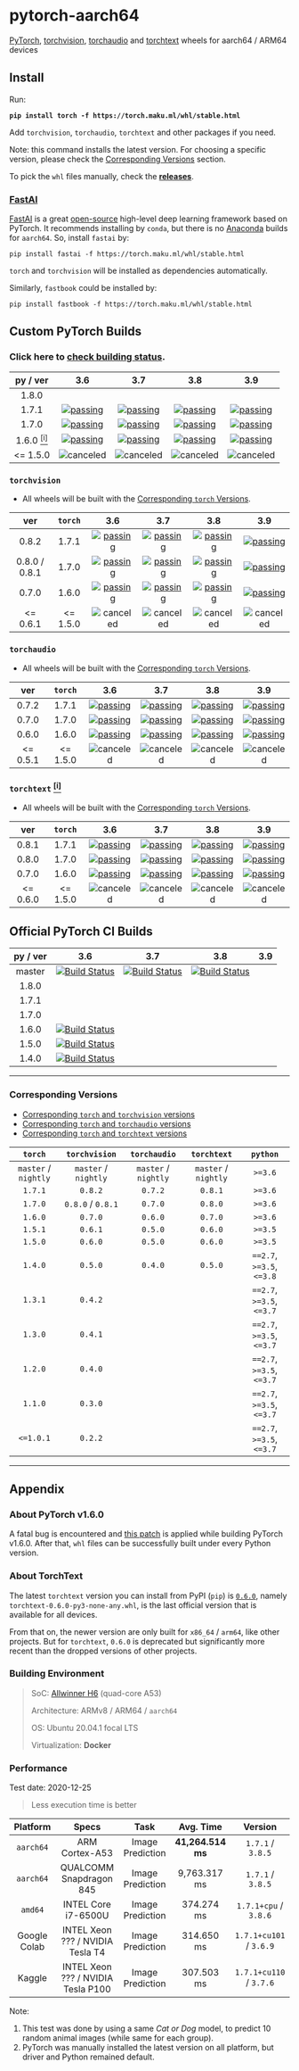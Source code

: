 # pytorch-aarch64
[PyTorch][20], [torchvision][21], [torchaudio][22] and [torchtext][28] wheels for aarch64 / ARM64 devices

## Install

Run:

**`pip install torch -f https://torch.maku.ml/whl/stable.html`**

Add `torchvision`, `torchaudio`, `torchtext` and other packages if you need.

Note: this command installs the latest version.
For choosing a specific version, please check the [Corresponding Versions](#corresponding-versions) section.

To pick the `whl` files manually, check the **[releases][16]**.

### [FastAI][27]

[FastAI][27] is a great [open-source][25] high-level deep learning framework based on PyTorch.
It recommends installing by `conda`, but there is no [Anaconda][26] builds for `aarch64`.
So, install `fastai` by:

`pip install fastai -f https://torch.maku.ml/whl/stable.html`

`torch` and `torchvision` will be installed as dependencies automatically.

Similarly, `fastbook` could be installed by:

`pip install fastbook -f https://torch.maku.ml/whl/stable.html`

## Custom PyTorch Builds

### Click here to [check building status][17].

| py / ver | 3.6 | 3.7 | 3.8 | 3.9 |
| :---: | :---: | :---: | :---: | :---: |
| 1.8.0 | | | | |
| 1.7.1 | [![passing][2]][18] | [![passing][2]][18] | [![passing][2]][18] | [![passing][2]][18] |
| 1.7.0 | [![passing][2]][12] | [![passing][2]][12] | [![passing][2]][12] | [![passing][2]][12] |
| 1.6.0 <a href="#about-pytorch-v160"><sup>[i]</sup></a> | [![passing][2]][10] | [![passing][2]][10] | [![passing][2]][10] | [![passing][2]][10] |
| <= 1.5.0 | ![canceled][15] | ![canceled][15] | ![canceled][15] | ![canceled][15] |

### `torchvision`
* All wheels will be built with the [Corresponding `torch` Versions](#corresponding-versions).

| ver | `torch` | 3.6 | 3.7 | 3.8 | 3.9 |
| :---: | :---: | :---: | :---: | :---: | :---: |
| 0.8.2 | 1.7.1 | [![passing][2]][18] | [![passing][2]][18] | [![passing][2]][18] | [![passing][2]][18] |
| 0.8.0 / 0.8.1 | 1.7.0 | [![passing][2]][12] | [![passing][2]][12] | [![passing][2]][12] | [![passing][2]][12] |
| 0.7.0 | 1.6.0 | [![passing][2]][10] | [![passing][2]][10] | [![passing][2]][10] | [![passing][2]][10] |
| <= 0.6.1 | <= 1.5.0 | ![canceled][15] | ![canceled][15] | ![canceled][15] | ![canceled][15] |

### `torchaudio`
* All wheels will be built with the [Corresponding `torch` Versions](#corresponding-versions).

| ver | `torch` | 3.6 | 3.7 | 3.8 | 3.9 |
| :---: | :---: | :---: | :---: | :---: | :---: |
| 0.7.2 | 1.7.1 | [![passing][2]][18] | [![passing][2]][18] | [![passing][2]][18] | [![passing][2]][18] |
| 0.7.0 | 1.7.0 | [![passing][2]][12] | [![passing][2]][12] | [![passing][2]][12] | [![passing][2]][12] |
| 0.6.0 | 1.6.0 | [![passing][2]][10] | [![passing][2]][10] | [![passing][2]][10] | [![passing][2]][10] |
| <= 0.5.1 | <= 1.5.0 | ![canceled][15] | ![canceled][15] | ![canceled][15] | ![canceled][15] |

### `torchtext` <a href="#about-pytorch-v160"><sup>[i]</sup></a>
* All wheels will be built with the [Corresponding `torch` Versions](#corresponding-versions).

| ver | `torch` | 3.6 | 3.7 | 3.8 | 3.9 |
| :---: | :---: | :---: | :---: | :---: | :---: |
| 0.8.1 | 1.7.1 | [![passing][2]][18] | [![passing][2]][18] | [![passing][2]][18] | [![passing][2]][18] |
| 0.8.0 | 1.7.0 | [![passing][2]][12] | [![passing][2]][12] | [![passing][2]][12] | [![passing][2]][12] |
| 0.7.0 | 1.6.0 | [![passing][2]][10] | [![passing][2]][10] | [![passing][2]][10] | [![passing][2]][10] |
| <= 0.6.0 | <= 1.5.0 | ![canceled][15] | ![canceled][15] | ![canceled][15] | ![canceled][15] |

## Official PyTorch CI Builds

| py / ver | 3.6 | 3.7 | 3.8 | 3.9 |
| :---: | :---: | :---: | :---: | :---: |
| master | [![Build Status][7]][19] | [![Build Status][9]][19] | [![Build Status][11]][19] | |
| 1.8.0 | | | | |
| 1.7.1 | | | | |
| 1.7.0 | | | | |
| 1.6.0 | [![Build Status][5]][19] | | | |
| 1.5.0 | [![Build Status][3]][19] | | | |
| 1.4.0 | [![Build Status][1]][19] | | | |

---

### Corresponding Versions
* [Corresponding `torch` and `torchvision` versions][13]
* [Corresponding `torch` and `torchaudio` versions][14]
* [Corresponding `torch` and `torchtext` versions][29]

| `torch` | `torchvision` | `torchaudio` | `torchtext` | `python` |
| :---: | :---: | :---: | :---: | :---: |
| `master` / `nightly` | `master` / `nightly` | `master` / `nightly` | `master` / `nightly` | `>=3.6` |
| `1.7.1` | `0.8.2` | `0.7.2` | `0.8.1` | `>=3.6` |
| `1.7.0` | `0.8.0` / `0.8.1` | `0.7.0` | `0.8.0` | `>=3.6` |
| `1.6.0` | `0.7.0` | `0.6.0` | `0.7.0` | `>=3.6` |
| `1.5.1` | `0.6.1` | `0.5.0` | `0.6.0` | `>=3.5` |
| `1.5.0` | `0.6.0` | `0.5.0` | `0.6.0` | `>=3.5` |
| `1.4.0` | `0.5.0` | `0.4.0` | `0.5.0` | `==2.7`, `>=3.5`, `<=3.8` |
| `1.3.1` | `0.4.2` | | | `==2.7`, `>=3.5`, `<=3.7` |
| `1.3.0` | `0.4.1` | | | `==2.7`, `>=3.5`, `<=3.7` |
| `1.2.0` | `0.4.0` | | | `==2.7`, `>=3.5`, `<=3.7` |
| `1.1.0` | `0.3.0` | | | `==2.7`, `>=3.5`, `<=3.7` |
| `<=1.0.1` | `0.2.2` | | | `==2.7`, `>=3.5`, `<=3.7` |

---

## Appendix

### About PyTorch v1.6.0

A fatal bug is encountered and [this patch][24] is applied while building PyTorch v1.6.0.
After that, `whl` files can be successfully built under every Python version.

### About TorchText

The latest `torchtext` version you can install from PyPI (`pip`) is [`0.6.0`][30], namely `torchtext-0.6.0-py3-none-any.whl`,
is the last official version that is available for all devices.

From that on, the newer version are only built for `x86_64` / `arm64`, like other projects.
But for `torchtext`, `0.6.0` is deprecated but significantly more recent than the dropped versions of other projects.

### Building Environment

> SoC: [Allwinner H6][23] (quad-core A53)
> 
> Architecture: ARMv8 / ARM64 / `aarch64`
> 
> OS: Ubuntu 20.04.1 focal LTS
> 
> Virtualization: **Docker**

### Performance

Test date: 2020-12-25

> Less execution time is better

| Platform | Specs | Task | Avg. Time | Version |
| :---: | :---: | :---: | :---: | :---: |
| `aarch64` | ARM Cortex-A53 | Image Prediction | **41,264.514 ms** | `1.7.1` / `3.8.5` |
| `aarch64` | QUALCOMM Snapdragon 845 | Image Prediction | 9,763.317 ms | `1.7.1` / `3.8.5` |
| `amd64` | INTEL Core i7-6500U | Image Prediction | 374.274 ms | `1.7.1+cpu` / `3.8.6` |
| Google Colab | INTEL Xeon ??? / NVIDIA Tesla T4 | Image Prediction | 314.650 ms | `1.7.1+cu101` / `3.6.9` |
| Kaggle | INTEL Xeon ??? / NVIDIA Tesla P100 | Image Prediction | 307.503 ms | `1.7.1+cu110` / `3.7.6` |

Note:
1. This test was done by using a same _Cat or Dog_ model, to predict 10 random animal images (while same for each group).
2. PyTorch was manually installed the latest version on all platform, but driver and Python remained default.


[1]: http://openlabtesting.org:15000/badge?project=pytorch%2Fpytorch&job_name=pytorch-arm64-build-daily-v1.4.0
[2]: https://img.shields.io/badge/build-passing-brightgreen
[3]: http://openlabtesting.org:15000/badge?project=pytorch%2Fpytorch&job_name=pytorch-arm64-build-daily-v1.5.0
[4]: https://img.shields.io/badge/build-pending-yellow
[5]: http://openlabtesting.org:15000/badge?project=pytorch%2Fpytorch&job_name=pytorch-arm64-build-daily-v1.6.0
[6]: https://img.shields.io/badge/build-running-blue
[7]: http://openlabtesting.org:15000/badge?project=pytorch%2Fpytorch&job_name=pytorch-arm64-build-daily-master-py36
[8]: https://img.shields.io/badge/build-failed-red
[9]: http://openlabtesting.org:15000/badge?project=pytorch%2Fpytorch&job_name=pytorch-arm64-build-daily-master-py37
[10]: https://github.com/KumaTea/pytorch-aarch64/releases/tag/v1.6.0
[11]: http://openlabtesting.org:15000/badge?project=pytorch%2Fpytorch&job_name=pytorch-arm64-build-daily-master-py38
[12]: https://github.com/KumaTea/pytorch-aarch64/releases/tag/v1.7.0
[13]: https://github.com/pytorch/vision#installation
[14]: https://github.com/pytorch/audio#dependencies
[15]: https://img.shields.io/badge/build-canceled-lightgrey
[16]: https://github.com/KumaTea/pytorch-aarch64/releases
[17]: https://github.com/KumaTea/pytorch-aarch64/issues/1
[18]: https://github.com/KumaTea/pytorch-aarch64/releases/tag/v1.7.1
[19]: https://status.openlabtesting.org/builds/builds?project=pytorch%2Fpytorch
[20]: https://github.com/pytorch/pytorch
[21]: https://github.com/pytorch/vision
[22]: https://github.com/pytorch/audio
[23]: https://linux-sunxi.org/H6
[24]: https://github.com/pytorch/pytorch/issues/33124#issuecomment-602048845
[25]: https://github.com/fastai/fastai
[26]: https://www.anaconda.com/products/individual
[27]: https://www.fast.ai
[28]: https://github.com/pytorch/text
[29]: https://github.com/pytorch/text#installation
[30]: https://pypi.org/project/torchtext/0.6.0/#files
